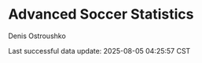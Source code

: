 # Advanced Soccer Statistics
Denis Ostroushko

<!-- gfm -->

Last successful data update: 2025-08-05 04:25:57 CST
